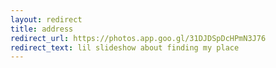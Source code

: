 ```yaml
---
layout: redirect
title: address
redirect_url: https://photos.app.goo.gl/31DJDSpDcHPmN3J76
redirect_text: lil slideshow about finding my place
---
```


